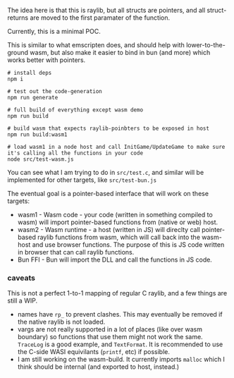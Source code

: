 The idea here is that this is raylib, but all structs are pointers, and all struct-returns are moved to the first paramater of the function.

Currently, this is a minimal POC.

This is similar to what emscripten does, and should help with lower-to-the-ground wasm, but also make it easier to bind in bun (and more) which works better with pointers.

```
# install deps
npm i

# test out the code-generation
npm run generate

# full build of everything except wasm demo
npm run build

# build wasm that expects raylib-poinbters to be exposed in host
npm run build:wasm1

# load wasm1 in a node host and call InitGame/UpdateGame to make sure it's calling all the functions in your code
node src/test-wasm.js
```

You can see what I am trying to do in `src/test.c`, and similar will be implemented for other targets, like `src/test-bun.js`


The eventual goal is a pointer-based interface that will work on these targets:

- wasm1 - Wasm code - your code (written in something compiled to wasm) will import pointer-based functions from (native or web) host.
- wasm2 - Wasm runtime - a host (written in JS) will direclty call pointer-based raylib functions from wasm, which will call back into the wasm-host and use browser functions. The purpose of this is JS code written in browser that can call raylib functions.
- Bun FFI - Bun will import the DLL and call the functions in JS code.


### caveats

This is not a perfect 1-to-1 mapping of regular C raylib, and a few things are still a WIP.

- names have `rp_` to prevent clashes. This may eventually be removed if the native raylib is not loaded.
- vargs are not really supported in a lot of places (like over wasm boundary) so functions that use them might not work the same. `TraceLog` is a good example, and `TextFormat`. It is recommended to use the C-side WASI equivilants (`printf`, etc) if possible.
- I am still working on the wasm-build. It currently imports `malloc` which I think should be internal (and exported to host, instead.)
